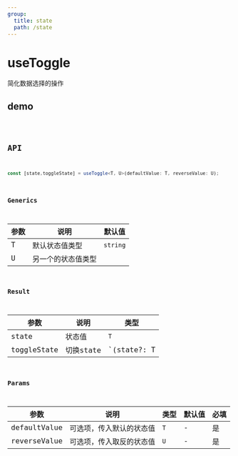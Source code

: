 ```yaml
---
group:
  title: state
  path: /state
---
```


# useToggle

简化数据选择的操作

## demo

<code src="./Demo/index.tsx"/>

## API

```typescript
const [state,toggleState] = useToggle<T, U>(defaultValue: T, reverseValue: U);
```

### Generics

| **参数** | **说明**           | **默认值** |
| -------- | ------------------ | ---------- |
| T        | 默认状态值类型     | `string`   |
| U        | 另一个的状态值类型 |            |



### Result

| **参数**    | **说明**  | **类型**                  |
| ----------- | --------- | ------------------------- |
| state       | 状态值    | `T`|`U`                   |
| toggleState | 切换state | `(state?: T | U) => void` |

### Params

| **参数**     | **说明**                 | **类型** | **默认值** | 必填 |
| ------------ | ------------------------ | -------- | ---------- | ---- |
| defaultValue | 可选项，传入默认的状态值 | `T`      | -          | 是   |
| reverseValue | 可选项，传入取反的状态值 | `U`      | -          | 是   |

